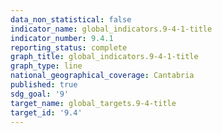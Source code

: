 ```yaml
---
data_non_statistical: false
indicator_name: global_indicators.9-4-1-title
indicator_number: 9.4.1
reporting_status: complete
graph_title: global_indicators.9-4-1-title
graph_type: line
national_geographical_coverage: Cantabria
published: true
sdg_goal: '9'
target_name: global_targets.9-4-title
target_id: '9.4'
---
```

